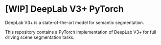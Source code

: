# [WIP] DeepLab V3+ PyTorch
DeepLab V3+ is a state-of-the-art model for semantic segmentation.

This repository contains a PyTorch implementation of DeepLab V3+ for full driving scene segmentation tasks.
